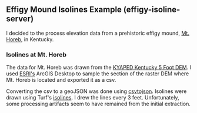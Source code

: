 ## Effigy Mound Isolines Example (effigy-isoline-server)

I decided to the process elevation data from a prehistoric effigy mound, [Mt. Horeb](http://www.heritage.ky.gov/kas/kyarchynew/Mt.+Horeb.htm), in Kentucky.

### Isolines at Mt. Horeb

The data for Mt. Horeb was drawn from the [KYAPED Kentucky 5 Foot DEM](http://kygisserver.ky.gov/geoportal/catalog/search/resource/details.page?uuid=%7BEEC6CDF4-0F9C-4816-BE1C-E57D291D74E0%7D). I used [ESRI's](https://www.esri.com/en-us/home) ArcGIS Desktop to sample the section of the raster DEM where Mt. Horeb is located and exported it as a csv.

Converting the csv to a geoJSON was done using [csvtojson](https://www.npmjs.com/package/csvtojson). Isolines were drawn using Turf's [isolines](http://turfjs.org/docs#isolines). I drew the lines every 3 feet. Unfortunately, some processing artifacts seem to have remained from the initial extraction.
